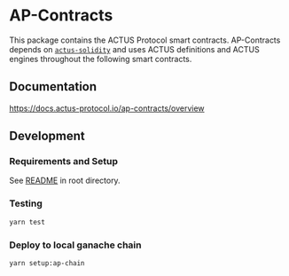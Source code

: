 # AP-Contracts

This package contains the ACTUS Protocol smart contracts.
AP-Contracts depends on [`actus-solidity`](https://github.com/atpar/actus-solidity) and uses ACTUS definitions and ACTUS engines throughout the following smart contracts.

## Documentation
https://docs.actus-protocol.io/ap-contracts/overview

## Development

### Requirements and Setup
See [README](https://github.com/atpar/ap-monorepo#development) in root directory.

### Testing
```sh
yarn test
```

### Deploy to local ganache chain
```sh
yarn setup:ap-chain
```
